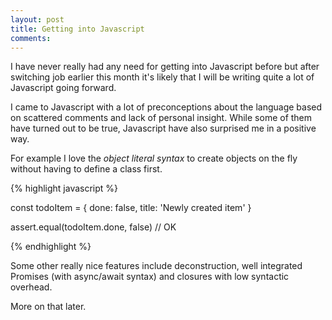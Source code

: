 ```yaml
---
layout: post
title: Getting into Javascript
comments:
---
```


I have never really had any need for getting into Javascript before but after switching job earlier this month it's likely that I will be writing quite a lot of Javascript going forward.

I came to Javascript with a lot of preconceptions about the language based on scattered comments and lack of personal insight. While some of them have turned out to be true, Javascript have also surprised me in a positive way.

For example I love the _object literal syntax_ to create objects on the fly without having to define a class first.

{% highlight javascript %}

const todoItem = {
  done: false,
  title: 'Newly created item'
}

assert.equal(todoItem.done, false) // OK

{% endhighlight %}

Some other really nice features include deconstruction, well integrated Promises (with async/await syntax) and closures with low syntactic overhead.

More on that later.